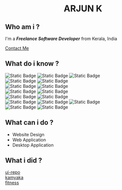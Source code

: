   <h1 align="center"> ARJUN K</h1>
<!--
**arjjunk/arjjunk** is a ✨ _special_ ✨ repository because its `README.md` (this file) appears on your GitHub profile.
Here are some ideas to get you started:
-->

## Who am i ?

 I'm a _**Freelance Software Developer**_ from Kerala, India

 [Contact Me](https://arjjunk.github.io)

## What do i know ?

![Static Badge](https://img.shields.io/badge/HTML-white?style=plastic&logo=html5)
![Static Badge](https://img.shields.io/badge/css-white?style=plastic&logo=css3&labelColor=blue&color=grey)
![Static Badge](https://img.shields.io/badge/Bootsrap-white?style=plastic&logo=bootstrap)  
![Static Badge](https://img.shields.io/badge/javascript-black?style=plastic&logo=javascript)
![Static Badge](https://img.shields.io/badge/react-white?style=plastic&logo=react&labelColor=black)  
![Static Badge](https://img.shields.io/badge/PHP-white?style=plastic&logo=php&labelColor=white&color=indigo)
![Static Badge](https://img.shields.io/badge/Perl-white?style=plastic&color=blue)  
![Static Badge](https://img.shields.io/badge/Python-white?style=plastic&logo=python&labelColor=white&color=black)
![Static Badge](https://img.shields.io/badge/django-white?style=plastic&logo=django&labelColor=darkgreen&color=darkgreen)  
![Static Badge](https://img.shields.io/badge/mysql-white?style=plastic&logo=mysql&labelColor=black&color=blue)
![Static Badge](https://img.shields.io/badge/postgresql-white?style=plastic&logo=postgresql&labelColor=black&color=blue)  
![Static Badge](https://img.shields.io/badge/-white?style=plastic&logo=C&labelColor=blue&color=blue)
![Static Badge](https://img.shields.io/badge/C%2B%2B-white?style=plastic&logo=C%2B%2B&labelColor=blue&color=blue)
![Static Badge](https://img.shields.io/badge/Java-white?style=plastic&logo=Java&logoColor=yellow&color=white)  
![Static Badge](https://img.shields.io/badge/git-white?style=plastic&logo=git&color=white)
![Static Badge](https://img.shields.io/badge/github-white?style=plastic&logo=github&logoColor=black&labelColor=white&color=black)

## What can i do ?

- Website Design
- Web Application
- Desktop Application

## What i did ?

[ui-repo](https://ui-repo.arjunk.me)  
[kamyaka](https://kamyakahome.com)  
[fitness](https://github.com/arjjunk/ai-fitness-counter)  

